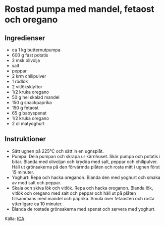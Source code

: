 # Rostad pumpa med mandel, fetaost och oregano

## Ingredienser

* ca 1 kg butternutpumpa
* 600 g fast potatis
* 2 msk olivolja
* salt
* peppar
* 2 krm chilipulver
* 1 rödlök
* 2 vitlöksklyftor
* 1/2 kruka oregano
* 50 g hel skalad mandel
* 150 g snackpaprika
* 150 g fetaost
* 65 g babyspenat
* 1/2 kruka oregano
* 2 dl matyoghurt

## Instruktioner

* Sätt ugnen på 225°C och sätt in en ugnsplåt.
* Pumpa: Dela pumpan och skrapa ur kärnhuset. Skär pumpa och potatis i bitar. Blanda med olivoljan och krydda med salt, peppar och chilipulver. Häll ut grönsakerna på den förvärmda plåten och rosta mitt i ugnen först 15 minuter.
* Yoghurt: Repa och hacka oreganon. Blanda den med yoghurt och smaka av med salt och peppar.
* Skala och skiva lök och vitlök. Repa och hacka oreganon. Blanda lök, vitlök och oregano med salt och peppar och häll ut på plåten tillsammans med mandel och paprika. Smula över fetaosten och rosta ytterligare ca 10 minuter.
* Blanda de rostade grönsakerna med spenat och servera med yoghurt.

 Källa: [ICA](https://www.ica.se/recept/rostad-pumpa-med-mandel-fetaost-och-oregano-723578/)